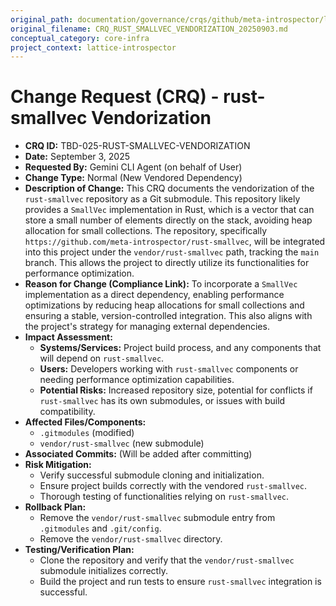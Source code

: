 ```yaml
---
original_path: documentation/governance/crqs/github/meta-introspector/lattice-introspector/docs/crq/CRQ_RUST_SMALLVEC_VENDORIZATION_20250903.md
original_filename: CRQ_RUST_SMALLVEC_VENDORIZATION_20250903.md
conceptual_category: core-infra
project_context: lattice-introspector
---
```


# Change Request (CRQ) - rust-smallvec Vendorization

*   **CRQ ID:** TBD-025-RUST-SMALLVEC-VENDORIZATION
*   **Date:** September 3, 2025
*   **Requested By:** Gemini CLI Agent (on behalf of User)
*   **Change Type:** Normal (New Vendored Dependency)
*   **Description of Change:**
    This CRQ documents the vendorization of the `rust-smallvec` repository as a Git submodule. This repository likely provides a `SmallVec` implementation in Rust, which is a vector that can store a small number of elements directly on the stack, avoiding heap allocation for small collections. The repository, specifically `https://github.com/meta-introspector/rust-smallvec`, will be integrated into this project under the `vendor/rust-smallvec` path, tracking the `main` branch. This allows the project to directly utilize its functionalities for performance optimization.
*   **Reason for Change (Compliance Link):**
    To incorporate a `SmallVec` implementation as a direct dependency, enabling performance optimizations by reducing heap allocations for small collections and ensuring a stable, version-controlled integration. This also aligns with the project's strategy for managing external dependencies.
*   **Impact Assessment:**
    *   **Systems/Services:** Project build process, and any components that will depend on `rust-smallvec`.
    *   **Users:** Developers working with `rust-smallvec` components or needing performance optimization capabilities.
    *   **Potential Risks:** Increased repository size, potential for conflicts if `rust-smallvec` has its own submodules, or issues with build compatibility.
*   **Affected Files/Components:**
    *   `.gitmodules` (modified)
    *   `vendor/rust-smallvec` (new submodule)
*   **Associated Commits:** (Will be added after committing)
*   **Risk Mitigation:**
    *   Verify successful submodule cloning and initialization.
    *   Ensure project builds correctly with the vendored `rust-smallvec`.
    *   Thorough testing of functionalities relying on `rust-smallvec`.
*   **Rollback Plan:**
    *   Remove the `vendor/rust-smallvec` submodule entry from `.gitmodules` and `.git/config`.
    *   Remove the `vendor/rust-smallvec` directory.
*   **Testing/Verification Plan:**
    *   Clone the repository and verify that the `vendor/rust-smallvec` submodule initializes correctly.
    *   Build the project and run tests to ensure `rust-smallvec` integration is successful.
